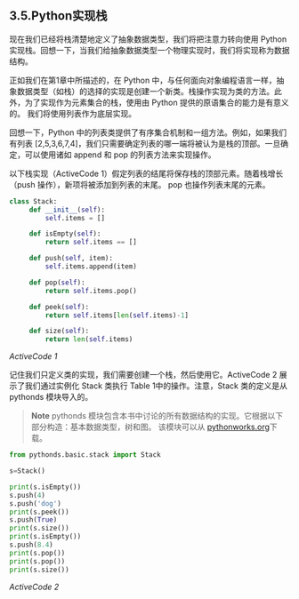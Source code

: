 ## 3.5.Python实现栈

现在我们已经将栈清楚地定义了抽象数据类型，我们将把注意力转向使用 Python 实现栈。回想一下，当我们给抽象数据类型一个物理实现时，我们将实现称为数据结构。

正如我们在第1章中所描述的，在 Python 中，与任何面向对象编程语言一样，抽象数据类型（如栈）的选择的实现是创建一个新类。栈操作实现为类的方法。此外，为了实现作为元素集合的栈，使用由 Python 提供的原语集合的能力是有意义的。 我们将使用列表作为底层实现。

回想一下，Python 中的列表类提供了有序集合机制和一组方法。例如，如果我们有列表 [2,5,3,6,7,4]，我们只需要确定列表的哪一端将被认为是栈的顶部。一旦确定，可以使用诸如 append 和 pop 的列表方法来实现操作。

以下栈实现（ActiveCode 1）假定列表的结尾将保存栈的顶部元素。随着栈增长（push 操作），新项将被添加到列表的末尾。 pop 也操作列表末尾的元素。

```python
class Stack:
     def __init__(self):
         self.items = []

     def isEmpty(self):
         return self.items == []

     def push(self, item):
         self.items.append(item)

     def pop(self):
         return self.items.pop()

     def peek(self):
         return self.items[len(self.items)-1]

     def size(self):
         return len(self.items)

```

*ActiveCode 1*

记住我们只定义类的实现，我们需要创建一个栈，然后使用它。ActiveCode 2 展示了我们通过实例化 Stack 类执行 Table 1中的操作。注意，Stack 类的定义是从 pythonds 模块导入的。

> **Note**
pythonds 模块包含本书中讨论的所有数据结构的实现。它根据以下部分构造：基本数据类型，树和图。 该模块可以从 [pythonworks.org](http://www.pythonworks.org/pythonds)下载。

```python
from pythonds.basic.stack import Stack

s=Stack()

print(s.isEmpty())
s.push(4)
s.push('dog')
print(s.peek())
s.push(True)
print(s.size())
print(s.isEmpty())
s.push(8.4)
print(s.pop())
print(s.pop())
print(s.size())

```

*ActiveCode 2*
